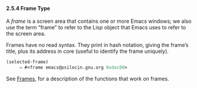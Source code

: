 

#### 2.5.4 Frame Type

A *frame* is a screen area that contains one or more Emacs windows; we also use the term “frame” to refer to the Lisp object that Emacs uses to refer to the screen area.

Frames have no read syntax. They print in hash notation, giving the frame’s title, plus its address in core (useful to identify the frame uniquely).

```lisp
(selected-frame)
     ⇒ #<frame emacs@psilocin.gnu.org 0xdac80>
```

See [Frames](Frames.html), for a description of the functions that work on frames.
